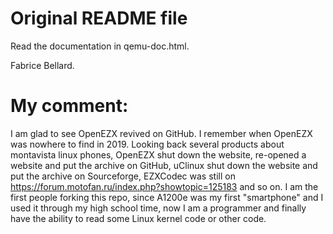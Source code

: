 # Original README file

Read the documentation in qemu-doc.html.

Fabrice Bellard.

# My comment:
I am glad to see OpenEZX revived on GitHub.
I remember when OpenEZX was nowhere to find in 2019.
Looking back several products about montavista linux phones,
OpenEZX shut down the website, re-opened a website and put the archive on GitHub,
uClinux shut down the website and put the archive on Sourceforge,
EZXCodec was still on https://forum.motofan.ru/index.php?showtopic=125183
and so on.
I am the first people forking this repo, since A1200e was my first "smartphone" and I used it through my high school time,
now I am a programmer and finally have the ability to read some Linux kernel code or other code.
